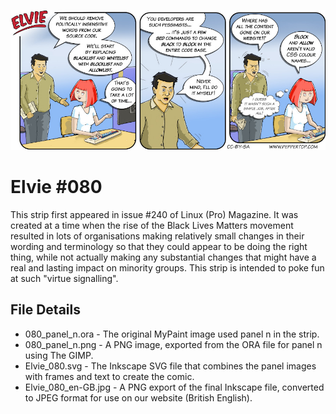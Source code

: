 ![Elvie comic strip #080](Elvie_080_en-GB.jpg)

Elvie #080
==========
This strip first appeared in issue #240 of Linux (Pro) Magazine. It was created at a time when the rise of the Black Lives Matters movement resulted in lots of organisations making relatively small changes in their wording and terminology so that they could appear to be doing the right thing, while not actually making any substantial changes that might have a real and lasting impact on minority groups. This strip is intended to poke fun at such "virtue signalling".


File Details
------------
* 080_panel_n.ora     - The original MyPaint image used panel n in the strip.
* 080_panel_n.png     - A PNG image, exported from the ORA file for panel n using The GIMP.
* Elvie_080.svg       - The Inkscape SVG file that combines the panel images with frames and text to create the comic.
* Elvie_080_en-GB.jpg - A PNG export of the final Inkscape file, converted to JPEG format for use on our website (British English).

